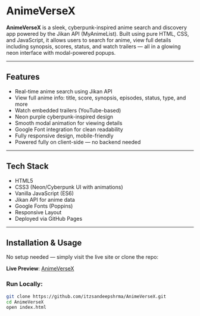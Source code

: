 # AnimeVerseX

**AnimeVerseX** is a sleek, cyberpunk-inspired anime search and discovery app powered by the Jikan API (MyAnimeList). Built using pure HTML, CSS, and JavaScript, it allows users to search for anime, view full details including synopsis, scores, status, and watch trailers — all in a glowing neon interface with modal-powered popups.

---

## Features

- Real-time anime search using Jikan API  
- View full anime info: title, score, synopsis, episodes, status, type, and more  
- Watch embedded trailers (YouTube-based)  
- Neon purple cyberpunk-inspired design  
- Smooth modal animation for viewing details  
- Google Font integration for clean readability  
- Fully responsive design, mobile-friendly  
- Powered fully on client-side — no backend needed  

---

## Tech Stack

- HTML5  
- CSS3 (Neon/Cyberpunk UI with animations)  
- Vanilla JavaScript (ES6)  
- Jikan API for anime data  
- Google Fonts (Poppins)  
- Responsive Layout  
- Deployed via GitHub Pages

---

## Installation & Usage

No setup needed — simply visit the live site or clone the repo:

**Live Preview**: [AnimeVerseX](https://itzsandeepshrma.github.io/AnimeVerseX)  

### Run Locally:
```bash
git clone https://github.com/itzsandeepshrma/AnimeVerseX.git
cd AnimeVerseX
open index.html
```

